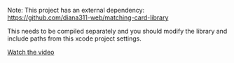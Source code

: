 Note: This project has an external dependency: https://github.com/diana311-web/matching-card-library

This needs to be compiled separately and you should modify the library and include paths from this xcode project settings.

[Watch the video](https://youtu.be/uV7BAgt7eiw)
